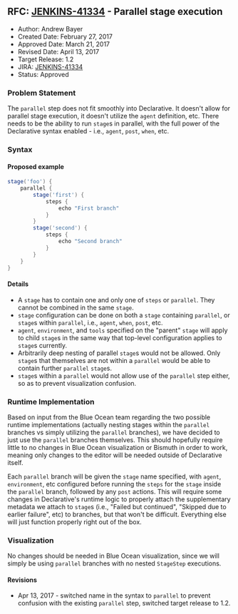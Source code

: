 ## RFC: [JENKINS-41334](https://issues.jenkins-ci.org/browse/JENKINS-41334) - Parallel stage execution

* Author: Andrew Bayer
* Created Date: February 27, 2017
* Approved Date: March 21, 2017
* Revised Date: April 13, 2017
* Target Release: 1.2
* JIRA: [JENKINS-41334](https://issues.jenkins-ci.org/browse/JENKINS-41334)
* Status: Approved

### Problem Statement

The `parallel` step does not fit smoothly into Declarative. It doesn't
allow for parallel stage execution, it doesn't utilize the `agent`
definition, etc. There needs to be the ability to run `stage`s in
parallel, with the full power of the Declarative syntax enabled -
i.e., `agent`, `post`, `when`, etc.

### Syntax

#### Proposed example

```groovy
stage('foo') {
    parallel {
        stage('first') {
            steps {
                echo "First branch"
            }
        }
        stage('second') {
            steps {
                echo "Second branch"
            }
        }
    }
}
```

#### Details

* A `stage` has to contain one and only one of `steps` or
    `parallel`. They cannot be combined in the same `stage`.
* `stage` configuration can be done on both a `stage` containing
    `parallel`, or `stage`s within `parallel`, i.e., `agent`, `when`,
    `post`, etc.
* `agent`, `environment`, and `tools` specified on the "parent"
    `stage` will apply to child `stage`s in the same way that top-level
    configuration applies to `stage`s currently.
* Arbitrarily deep nesting of parallel `stage`s would not be
    allowed. Only `stage`s that themselves are not within a `parallel`
    would be able to contain further `parallel` `stage`s.
* `stage`s within a `parallel` would not allow use of the `parallel`
    step either, so as to prevent visualization confusion.

### Runtime Implementation

Based on input from the Blue Ocean team regarding the two possible runtime
implementations (actually nesting stages within the `parallel` branches vs 
simply utilizing the `parallel` branches), we have decided to just use the
`parallel` branches themselves. This should hopefully require little to no
changes in Blue Ocean visualization or Bismuth in order to work, meaning only
changes to the editor will be needed outside of Declarative itself.

Each `parallel` branch will be given the `stage` name specified, with `agent`,
`environment`, etc configured before running the `steps` for the `stage` inside
the `parallel` branch, followed by any `post` actions. This will require some
changes in Declarative's runtime logic to properly attach the supplementary 
metadata we attach to `stage`s (i.e., "Failed but continued", "Skipped due to
earlier failure", etc) to branches, but that won't be difficult. Everything 
else will just function properly right out of the box.

### Visualization

No changes should be needed in Blue Ocean visualization, since we will simply
be using `parallel` branches with no nested `StageStep` executions.

#### Revisions
* Apr 13, 2017 - switched name in the syntax to `parallel` to prevent 
confusion with the existing `parallel` step, switched target release to 1.2.